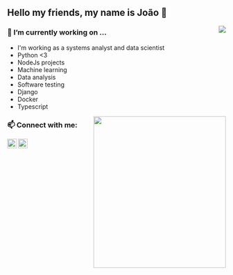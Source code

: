 ## Hello my friends, my name is João 👋

<p align="center"> 
 <a><img align="right" src="https://github-readme-stats.vercel.app/api?username=joaohenriquedss&show_icons=true&" /></a>
</p> 


### 🔭 I’m currently working on ...
- I'm working as a systems analyst and data scientist
- Python <3
- NodeJs projects
- Machine learning
- Data analysis
- Software testing
- Django
- Docker
- Typescript

<a href="https://www.linkedin.com/in/jo%C3%A3o-henrique-4557211a6/" align="right">
  <img src="https://ci3.googleusercontent.com/proxy/ENFOUZMmC_vSb3ZzfO7fuSlgT7atrTn4M9igY8lF_tMC3gfXl6Do59TMLaE181xEDAom07tzTL1LYi1AgU9C9K9LfIfEwtSUqzK4fDE10_-gAvAZ8uD5t_BhRwcOGvQIUMDIUJfg=s0-d-e1-ft#https://octocat-generator-assets.githubusercontent.com/my-octocat-1599140976032.png" width="305" height="350" align="right">
</a>

### 📫 Connect with me:

[<img align="left" alt="codeSTACKr | LinkedIn" width="22px" src="https://cdn.jsdelivr.net/npm/simple-icons@v3/icons/linkedin.svg" />][linkedin]
[<img align="left" alt="codeSTACKr | Instagram" width="22px" src="https://cdn.jsdelivr.net/npm/simple-icons@v3/icons/instagram.svg" />][instagram]


[linkedin]: https://www.linkedin.com/in/jo%C3%A3o-henrique-4557211a6/
[instagram]: https://www.instagram.com/joaoh.png/



   
